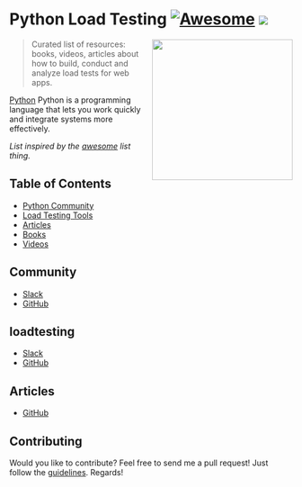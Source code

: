 # Python Load Testing [![Awesome](https://cdn.rawgit.com/sindresorhus/awesome/d7305f38d29fed78fa85652e3a63e154dd8e8829/media/badge.svg)](https://github.com/sindresorhus/awesome) ![](https://img.shields.io/badge/temidjoy-approved-green.svg)

[<img src="https://res.cloudinary.com/temidjoy/image/upload/v1536059370/python.png" align="right" width="250">](https://github.com/zeit/next.js)

> Curated list of resources: books, videos, articles about how to build, conduct and analyze load tests for web apps.

[Python](https://www.python.org/) Python is a programming language that lets you work quickly
and integrate systems more effectively.

*List inspired by the [awesome](https://github.com/sindresorhus/awesome) list thing.*

## Table of Contents
- [Python Community](#community)
- [Load Testing Tools](#loadtesting)
- [Articles](#articles)
- [Books](#books)
- [Videos](#videos)

## Community
* [Slack](pythondev.slack.com)
* [GitHub](https://github.com/python)

## loadtesting
* [Slack](pythondev.slack.com)
* [GitHub](https://github.com/python)

## Articles
* [GitHub](https://github.com/python)


## Contributing
Would you like to contribute? Feel free to send me a pull request! Just follow the [guidelines](/CONTRIBUTING.md). Regards!
